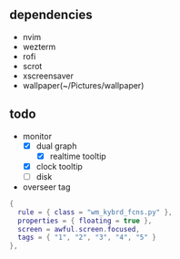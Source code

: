 ## dependencies
- nvim
- wezterm
- rofi
- scrot
- xscreensaver
- wallpaper(~/Pictures/wallpaper)

## todo
- monitor
    - [x] dual graph
        - [x] realtime tooltip
    - [x] clock tooltip
    - [ ] disk
- overseer tag

```lua
{
  rule = { class = "wm_kybrd_fcns.py" },
  properties = { floating = true },
  screen = awful.screen.focused,
  tags = { "1", "2", "3", "4", "5" }
},
```
